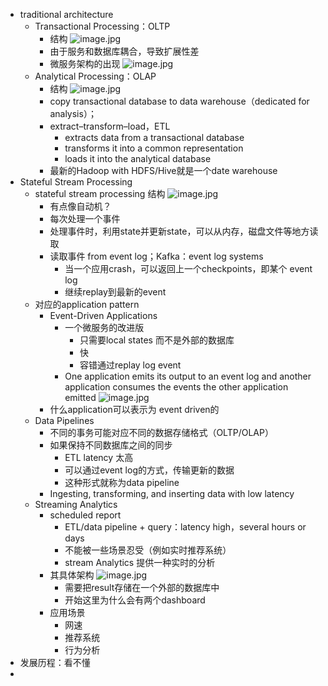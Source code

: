 - traditional architecture
    - Transactional Processing：OLTP
        - 结构 ![image.jpg](../assets/fcf995f9-1d0c-4ea5-8fb0-6a30c22d98aa-1115003.jpg)
        - 由于服务和数据库耦合，导致扩展性差
        - 微服务架构的出现 ![image.jpg](../assets/65138481-bdb5-4a91-be90-475064ad07aa-1115003.jpg)
    - Analytical Processing：OLAP
        - 结构 ![image.jpg](../assets/d63a37a3-c493-40d3-a60d-fa6faba2e181-1115003.jpg)
        - copy transactional database to data warehouse（dedicated for analysis）；
        - extract–transform–load，ETL
            -  extracts data from a transactional database
            - transforms it into a common representation
            - loads it into the analytical database
        - 最新的Hadoop with HDFS/Hive就是一个date warehouse
- Stateful Stream Processing
    - stateful stream processing 结构 ![image.jpg](../assets/3390ca32-080f-4fb4-baba-d47f89573352-1115003.jpg)
        - 有点像自动机？
        - 每次处理一个事件
        - 处理事件时，利用state并更新state，可以从内存，磁盘文件等地方读取
        - 读取事件 from event log；Kafka：event log systems
            - 当一个应用crash，可以返回上一个checkpoints，即某个 event log
            - 继续replay到最新的event 
    - 对应的application pattern
        - Event-Driven Applications
            - 一个微服务的改进版
                - 只需要local states 而不是外部的数据库
                - 快
                - 容错通过replay log event
            -  One application emits its output to an event log and another application consumes the events the other application emitted ![image.jpg](../assets/fc18f8fc-4aca-4456-a151-3f5189ef57b9-1115003.jpg)
        - 什么application可以表示为 event driven的
    - Data Pipelines
        - 不同的事务可能对应不同的数据存储格式（OLTP/OLAP）
        - 如果保持不同数据库之间的同步
            - ETL latency 太高
            - 可以通过event log的方式，传输更新的数据
            - 这种形式就称为data pipeline
        - Ingesting, transforming, and inserting data with low latency 
    - Streaming Analytics
        - scheduled report
            - ETL/data pipeline + query：latency high，several hours or days
            - 不能被一些场景忍受（例如实时推荐系统）
            - stream Analytics 提供一种实时的分析
        - 其具体架构 ![image.jpg](../assets/7fdb35da-8f4e-4f00-b808-f28f95f7e363-1115003.jpg)
            - 需要把result存储在一个外部的数据库中
            - 开始这里为什么会有两个dashboard
        - 应用场景
            - 网速
            - 推荐系统
            - 行为分析
- 发展历程：看不懂
- 
